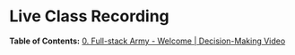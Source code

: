 # Live Class Recording

**Table of Contents:**
[0. Full-stack Army - Welcome | Decision-Making Video](https://www.youtube.com/watch?v=ewBBT6Iph0M&t=784s)

